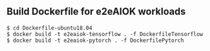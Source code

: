 ## Build Dockerfile for e2eAIOK workloads

```
$ cd Dockerfile-ubuntu18.04
$ docker build -t e2eaiok-tensorflow . -f DockerfileTensorflow
$ docker build -t e2eaiok-pytorch . -f DockerfilePytorch
```
